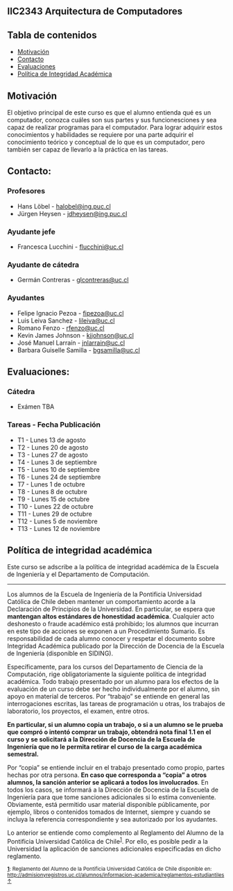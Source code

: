## IIC2343 Arquitectura de Computadores

## Tabla de contenidos
 * [Motivación](#motivación)
 * [Contacto](#contacto)
 * [Evaluaciones](#evaluaciones)
 * [Política de Integridad Académica](#política-de-integridad-académica)

## Motivación
El objetivo principal de este curso es que el alumno entienda qué es un computador, conozca cuáles son
sus partes y sus funcionesciones y sea capaz de realizar programas para el computador. Para lograr adquirir
estos conocimientos y habilidades se requiere por una parte adquirir el conocimiento teórico y conceptual de
lo que es un computador, pero también ser capaz de llevarlo a la práctica en las tareas.

## Contacto:
### Profesores
- Hans Löbel - halobel@ing.puc.cl
- Jürgen Heysen - jdheysen@ing.puc.cl
### Ayudante jefe
- Francesca Lucchini - flucchini@uc.cl
### Ayudante de cátedra
- Germán Contreras - glcontreras@uc.cl
### Ayudantes
- Felipe Ignacio Pezoa - fipezoa@uc.cl
- Luis Leiva Sanchez - lileiva@uc.cl
- Romano Fenzo - rfenzo@uc.cl
- Kevin James Johnson - kjjohnson@uc.cl
- José Manuel Larraín - jnlarrain@uc.cl
- Barbara Guiselle Samilla - bgsamilla@uc.cl

## Evaluaciones:
### Cátedra
- Exámen TBA
### Tareas - Fecha Publicación
- T1 - Lunes 13 de agosto
- T2 - Lunes 20 de agosto
- T3 - Lunes 27 de agosto
- T4 - Lunes 3 de septiembre
- T5 - Lunes 10 de septiembre
- T6 - Lunes 24 de septiembre
- T7 - Lunes 1 de octubre
- T8 - Lunes 8 de octubre
- T9 - Lunes 15 de octubre
- T10 - Lunes 22 de octubre
- T11 - Lunes 29 de octubre
- T12 - Lunes 5 de noviembre
- T13 - Lunes 12 de noviembre

## Política de integridad académica
Este curso se adscribe a la política de integridad académica de la Escuela de Ingeniería y el Departamento de Computación.

---

Los alumnos de la Escuela de Ingeniería de la Pontificia Universidad Católica de Chile deben mantener un comportamiento acorde a la Declaración de Principios de la Universidad.  En particular, se espera que **mantengan altos estándares de honestidad académica**.  Cualquier acto deshonesto o fraude académico está prohibido; los alumnos que incurran en este tipo de acciones se exponen a un Procedimiento Sumario. Es responsabilidad de cada alumno conocer y respetar el documento sobre Integridad Académica publicado por la Dirección de Docencia de la Escuela de Ingeniería (disponible en SIDING).

Específicamente, para los cursos del Departamento de Ciencia de la Computación, rige obligatoriamente la siguiente política de integridad académica. Todo trabajo presentado por un alumno para los efectos de la evaluación de un curso debe ser hecho individualmente por el alumno, sin apoyo en material de terceros.  Por “trabajo” se entiende en general las interrogaciones escritas, las tareas de programación u otras, los trabajos de laboratorio, los proyectos, el examen, entre otros.

**En particular, si un alumno copia un trabajo, o si a un alumno se le prueba que compró o intentó comprar un trabajo, obtendrá nota final 1.1 en el curso y se solicitará a la Dirección de Docencia de la Escuela de Ingeniería que no le permita retirar el curso de la carga académica semestral.**

Por “copia” se entiende incluir en el trabajo presentado como propio, partes hechas por otra persona.  **En caso que corresponda a “copia” a otros alumnos, la sanción anterior se aplicará a todos los involucrados**.  En todos los casos, se informará a la Dirección de Docencia de la Escuela de Ingeniería para que tome sanciones adicionales si lo estima conveniente. Obviamente, está permitido usar material disponible públicamente, por ejemplo, libros o contenidos tomados de Internet, siempre y cuando se incluya la referencia correspondiente y sea autorizado por los ayudantes.

Lo anterior se entiende como complemento al Reglamento del Alumno de la Pontificia Universidad Católica de 
Chile<sup><a name="pucCLBack">[1](#pucCL)</a></sup>.  Por ello, es posible pedir a la Universidad la aplicación de sanciones adicionales especificadas en dicho reglamento.

<sub>**<a name="pucCL">[1](#pucCL)</a>**: Reglamento del Alumno de la Pontificia Universidad Católica de Chile disponible en: http://admisionyregistros.uc.cl/alumnos/informacion-academica/reglamentos-estudiantiles [&#8593;](#pucCLBack)</sub>

